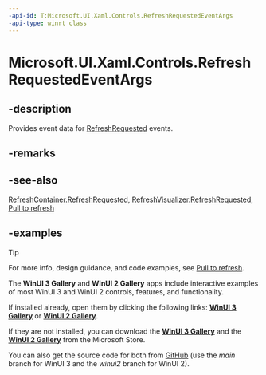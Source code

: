 ```yaml
---
-api-id: T:Microsoft.UI.Xaml.Controls.RefreshRequestedEventArgs
-api-type: winrt class
---
```

<!-- Class syntax.
public class RefreshRequestedEventArgs 
-->

# Microsoft.UI.Xaml.Controls.RefreshRequestedEventArgs

## -description

Provides event data for [RefreshRequested](#-see-also) events.

## -remarks

## -see-also

[RefreshContainer.RefreshRequested](refreshcontainer_refreshrequested.md), [RefreshVisualizer.RefreshRequested](refreshvisualizer_refreshrequested.md), [Pull to refresh](/windows/apps/design/controls/pull-to-refresh)

## -examples

> [!TIP]
> For more info, design guidance, and code examples, see [Pull to refresh](/windows/apps/design/controls/pull-to-refresh).
>
> The **WinUI 3 Gallery** and **WinUI 2 Gallery** apps include interactive examples of most WinUI 3 and WinUI 2 controls, features, and functionality.
>
> If installed already, open them by clicking the following links: [**WinUI 3 Gallery**](winui3gallery:/item/PullToRefresh) or [**WinUI 2 Gallery**](winui2gallery:/item/PullToRefresh).
>
> If they are not installed, you can download the [**WinUI 3 Gallery**](https://www.microsoft.com/store/productId/9P3JFPWWDZRC) and the [**WinUI 2 Gallery**](https://www.microsoft.com/store/productId/9MSVH128X2ZT) from the Microsoft Store.
>
> You can also get the source code for both from [GitHub](https://github.com/Microsoft/WinUI-Gallery) (use the *main* branch for WinUI 3 and the *winui2* branch for WinUI 2).
